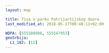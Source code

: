 ```yaml
---
layout: map

title: Tisa u parku Patrijaršijskog dvora
last_modified_at: 2018-05-17T00:48:11+02:00

WDPA: [555588980, 555547953]
geoSrbija:
  L1_182: [12]
---
```


